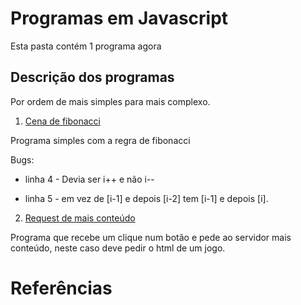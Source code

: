 # Programas em Javascript

Esta pasta contém 1 programa agora


## Descrição dos programas

Por ordem de mais simples para mais complexo.

1. [Cena de fibonacci](Fibonacci.js)

Programa simples com a regra de fibonacci

Bugs:

- linha 4 - Devia ser i++ e não i--

- linha 5 - em vez de [i-1] e depois [i-2] tem [i-1] e depois [i].


2. [Request de mais conteúdo](request_resources/main.js)

Programa que recebe um clique num botão e pede ao servidor mais conteúdo, neste caso deve pedir o html de um jogo.


# Referências
